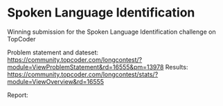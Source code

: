# Spoken Language Identification

Winning submission for the Spoken Language Identification challenge on TopCoder

Problem statement and dateset: https://community.topcoder.com/longcontest/?module=ViewProblemStatement&rd=16555&pm=13978
Results: https://community.topcoder.com/longcontest/stats/?module=ViewOverview&rd=16555

Report:
